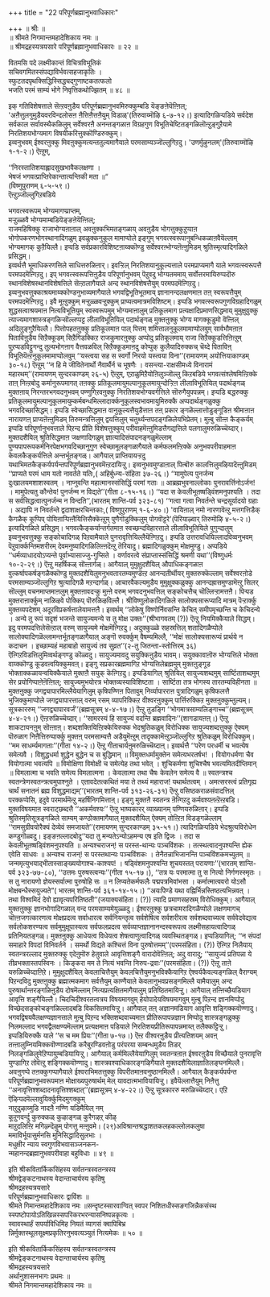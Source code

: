 +++
title = "22 परिपूर्णब्रह्मानुभवाधिकारः"

+++
॥ श्रीः ॥  
॥ श्रीमते निगमान्तमहादेशिकाय नमः ॥  
॥ श्रीमद्रहस्यत्रयसारे परिपूर्णब्रह्मानुभवाधिकारः ॥ २२ ॥  
  
  
वितमसि पदे लक्ष्मीकान्तं विचित्रविभूतिकं  
सचिवगमितस्संपद्याविर्भवत्सहजाकृतिः ।  
स्फुटतदपृथक्सिद्धिस्सिद्ध्यद्गुणाष्टकतत्फलो  
भजति परमं साम्यं भोगे निवृत्तिकथोज्झितम् ॥ ४८ ॥

इक् गतिविशेषत्ताले सॆऩ्ऱवऩुडैय परिपूर्णब्रह्मानुभवमिरुक्कुम्बडि यॆङ्ङऩेयॆऩ्ऩिल्;  
'अऩैत्तुलगुमुडैयवरविन्दलोसऩ ऩैत्तिऩैत्तऩैयुम् विडाळ्'(तिरुवाय्मॊऴि ६-७-१२।) इत्यादिगळिऱ्पडिये सर्वदेश सर्वकाल सर्वावस्थैकळिलुम् सर्वेश्वरऩै अनन्तङ्गळाऩ विग्रहगुण विभूतिचेष्टितङ्गळिलॊऩ्ऱुङ्गुऱैयामे निरतिशयभोग्यमाग विषयीकरित्तुक्कॊण्डिरुक्कुम्।  
इव्वनुभवम् ईश्वरऩुक्कु मिवऩुक्कुमत्यन्ततुल्यमागैयाले परमसाम्यञ्जॊल्लुगिऱदु। 'उणर्मुऴुनलम्'(तिरुवाय्मॊऴि १-१-२।)  ऎऩ्ऱुम्,  

‘‘निरस्तातिशयाह्लादसुखभावैकलक्षणा ।  
भेषजं भगवत्प्राप्तिरेकान्तात्यन्तिकी मता ॥“  
(विष्णुपुराणम् ६-५-५९।)  
ऎऩ्ऱुञ्जॊल्लुगिऱबडिये 

भगवत्स्वरूपम् भोग्यमागप्प्राप्तम्,  
मऱ्ऱुळ्ळवै भोग्यमाम्बडियॆङ्ङऩेयॆऩ्ऩिल्;  
राजमहिषिक्कु राजाभोग्यऩाऩाल् अवऩुक्कभिमतङ्गळाय् अवऩुडैय भोगत्तुक्कुऱुप्पाऩ भोगोपकरणभोगस्थानादिगळुम् इवळुक्कनुकूल मामाप्पोले इङ्गुम् भगवत्स्वरूपानुबन्धिकळाऩवैयॆल्लाम् भोग्यमागक् कुऱैयिल्लै। इप्पडि सर्वप्रकारविशिष्टऩाय्क्कॊण्डु सर्वेश्वरऩ्भोग्यऩॆऩ्ऩुमिडम् श्रुतिस्मृत्यादिगळिले प्रसिद्धम्।  
इव्वर्थत्तै भूमाधिकरणत्तिले साधित्तरुळिऩार्। इवऱ्ऱिल् निरतिशयानुकूल्यत्ताले परमप्राप्यमागै याले भगवत्स्वरूपत्तै परमपदमॆऩ्गिऱदु। इप् भगवत्स्वरूपत्तिऩुडैय परिपूर्णानुभवम् पॆऱुवदु भोग्यतममाय् सर्वोत्तरमायिरुप्पदॊरु स्थानविशेषस्थानविशेषत्तिले सॆऩ्ऱालागैयाले अन्द स्थानविशेषत्तैयुम् परमपदमॆऩ्गिऱदु। इव्वनुभवत्तुक्काश्रयमाय्क्कॊण्डनुभाव्यमागैयाले भगवद्विभूतिभूतमाय् ज्ञानानन्दलक्षणमाऩ तऩ् स्वरूपत्तैयुम् परमपदमॆऩ्गिऱदु। इवै मूऩ्ऱुक्कुम् मऱ्ऱुळ्ळवऱ्ऱुक्कुम् प्राप्यत्वमात्रमविशिष्टम्। इप्पडि भगवत्स्वरूपगुणविग्रहादिगळुम् शुद्धसत्वाश्रयमाऩ नित्यविभूतियुम् स्वस्वरूपमुम् भोग्यमाऩालुम् प्रतिकूलमाग प्रत्यक्षादिप्रमाणसिद्धमाय् मुमुक्षुवुक्कु त्याज्यमागशास्त्रङ्गळिऱ्सॊल्लप्पट्ट लीलाविभूतियिल् पदार्थङ्गळ् मुक्तऩुक्कु भोग्य मागक्कूडुमो वॆऩ्ऩिल् अदिलुङ्गुऱैयिल्लै। पित्तोपहतऩुक्कु प्रतिकूलमाऩ पाल् पित्तम् शमित्तालनुकूलमामाप्पोलवुम् सार्वभौमऩाऩ पिताविऩुडैय सिऱैक्कूडम् सिऱैगिडक्किऱ राजकुमारऩुक्कु अप्पोदु प्रतिकूलमाय् राजा सिऱैक्कूडत्तिऩिऩ्ऱुम् पुऱप्पडविट्टुगन्दु तुल्यभोगऩाग वैत्तवळविल् सिऱैक्कूडमाऩदु कोप्पुक् कुलैयादिरुक्कच् चॆय्दे पिताविऩ् विभूतियॆऩ्ऱनुकूलमामाप्पोलवुम् ‘‘यस्त्वया सह स स्वर्गो निरयो यस्त्वया विना’’(रामायणम् अयोत्तियाकाण्डम् ३०-१८) ऎऩ्ऱुम् ‘‘न हि मे जीवितेनार्थो नैवार्थैर्न च भूषणैः । वसन्त्या-राक्षसीमध्ये विनारामं महारथम्’’(रामायणम् सुन्दरकाण्डम् २६-५) ऎऩ्ऱुम्, एऱाळुमिऱैयोऩिलुञ्जॊल्लु किऱबडिये भगवत्संश्लेषमिऩ्ऱिक्के ताऩ् निऩ्ऱबोदु कर्मानुरूपमागत् तऩक्कु प्रतिकूलमायुमल्पानुकूलमायुन्दोऱ्ऱिऩ लीलाविभूतियिल् पदार्थङ्गळ् मुक्तऩाय् निरन्तरभगवदनुभवम् पण्णुगिऱवऩुक्कु निरतिशयभोग्यवर्गत्तिले सॊरुगैयुपपन्नम्। इप्पडि बद्धरुक्कु प्रतिकूलमायुमल्पानुकूलमायुम्कर्मबन्धमिल्लादार्क्कनुकूलस्वभावमायुमिरुक्कै अप्पदार्थङ्गळुक्कु भगवदिच्छासिद्धम्। इप्पडि स्वेच्छासिद्धमाऩ वानुकूल्यत्तैयुडैत्ताऩ तऩ् प्रकार ङ्गळॆल्लात्तोडुङ्गूडिऩ श्रीमाऩाऩ नारायणऩ् प्राप्यऩॆऩ्ऩुमिडम् तिरुमन्त्रत्तिलुम् द्वयत्तिलुम् चतुर्थ्यन्तपदङ्गळिलेयभिप्रेतम्। मुऩ्बु सॊऩ्ऩ कैङ्कर्यम् इप्पडि परिपूर्णानुभवत्ताले पिऱन्द प्रीति विशेषत्तुक्कुप् परीवाहमॆऩ्ऩुमिडत्तैगद्यत्तिले पलगालुमरुळिच्चॆय्दार्। मुक्तदशैयिल् श्रुतिसिद्धमाऩ जक्षणादिगळुम् ज्ञात्यादिसंपादनङ्गळुमॆल्लाम् पुण्यपापरूपकर्मनिरपेक्षभगवदिच्छानुगुण स्वेच्छामूलङ्गळागैयाले कर्मफलमऩ्ऱिक्के अनुभवपरीवाहमाऩ केवलकैङ्कर्यत्तिले अन्तर्भूतङ्गळ्। आगैयाल् प्राप्तियायऱ्ऱदु यथाभिमतकैङ्कर्यपर्यन्तपरिपूर्णब्रह्मानुभवमॆऩ्ऱदायिऱ्ऱु। इव्वनुभवमुण्डाऩाल् पिऩ्बॊरु कालत्तिलुमऴियादॆऩ्ऩुमिडम् ‘‘प्राप्यते परमं धाम यतो नावर्तते यतिः,( अहिर्बुध्न्य-संहिता ३७-२६।) ‘‘मामुपेत्य पुनर्जन्म दुःखालयमशाशस्वतम् । नाप्नुवन्ति महात्मानस्संसिद्धिं परमां गताः ॥ आब्रह्मभुवनाल्लोकाः पुनरावर्त्तिनोऽर्जन! । मामुपेत्यतु कौन्तेय! पुनर्जन्म न विद्यते’’(गीता ८-१५-१६।) ‘‘यदा स केवलीभूतष्षड्विंशमनुपश्यति । तदा स सर्वसिद्धत्वात्पुनर्जन्म न विन्दति’’,(भारतम् शान्ति-पर्व ३२३-८१) ‘‘गत्वा गत्वा निवर्तन्ते चन्द्रसूर्यादयो ग्रहाः । अद्यापि न निवर्तन्ते द्वदाशाक्षरचिन्तकाः,( विष्णुपुराणम् १-६-४०।) 'वायिऩाल् नमो नारणावॆऩ्ऱु मत्तगत्तिडैक् कैगळैक् कूप्पिप् पोयिऩाऱ्पिऩ्ऩैयित्तिसैक्कॆऩ्ऱुम् पुणैगॊडुक्किलुम् पोगवॊट्टरे'(पॆरियाऴ्वार् तिरुमॊऴि ४-५-२।) इत्यादिगळिले प्रसिद्धम्। भगवत्कैङ्कर्यान्तर्गतमाऩ स्वच्छन्दविहारत्ताले लीलाविभूतियिले पुगुन्दालुम् इव्वनुभवत्तुक्कु सङ्कोचादिगळ् पिऱवामैयाले पुनरावृत्तियिल्लैयॆऩ्गिऱदु। इप्पडि उत्तरावधियिल्लादविव्वनुभवम् पॆऱुवार्क्कन्तिमशरीरम् देवमनुष्यादिगळिलिऩ्ऩदॆऩ्ऱु तॆरियादु। ब्रह्मादिगळुक्कुम् मोक्षमुण्डु। अप्पडिये ‘‘धर्मव्याधादयोऽप्यन्ते पूर्वाभ्यासाज्जु-गुप्सिते । वर्णावरत्वे संप्राप्तास्संसिद्धिं श्रमणी यथा’’(विष्णुधर्मः १०-२-२९।) ऎऩ्ऱु महर्षिकळ् सॊऩ्ऩार्गळ्। आगैयाल् मुमुक्षुदशैयिल् औपाधिकङ्गळाऩ वुत्कर्षापकर्षङ्गळैक्कॊण्डु मुक्तदशैयिलुमनुभवतारतम्यमुण्डॆऩ्ऱ आनन्दतीर्थीयर् मुक्तरुक्कॆल्लाम् सर्वेश्वरऩोडे परमसाम्यञ्जॊल्लुगिऱ श्रुत्यादिगळै मऱन्दार्गळ्। आचारवैकल्यमुडैय मुमुक्षुक्कळुक्कु आनन्दह्रासमुण्डामॆऩ्ऱु सिलर् सॊल्लुम् वचनमाप्तमाऩलुम् मुक्तऩावदऱ्कु मुऩ्ऩे वरुम् भगवदनुभवत्तिल् सङ्कोचत्तैच् चॊल्लिऱ्ऱामत्तऩै। पिऱ्पड मुक्तराऩार्क्कुम् नाळिऴवे पोक्किप् पॊरुळिऴविल्लै। श्रीविष्णुलोकादिगळिले सालोक्यसारूप्यादि मात्रम् पॆऱ्ऱार्क्कु मुक्तव्यपदेशम् अदूरविप्रकर्षत्तालेयामत्तऩै। इव्वर्थम् ‘‘लोकेषु विष्णोर्निवसन्ति केचित् समीपमृच्छन्ति च केचिदन्ये । अन्ये तु रूपं सदृशं भजन्ते सायुज्यमन्ये स तु मोक्ष उक्तः’’(श्रीभागवतम् (?)) ऎऩ्ऱु नियमिक्कैयाले सिद्धम्। इदु परमपदत्तिलेसॆऩ्ऱाल् वरुम् सायुज्यमे मोक्षमॆऩ्गिऱदु। अदुक्कुळ्ळे सहस्रत्तिल् शतादिगळैप्पोले सालोक्यादिगळॆल्लामन्तर्भूतङ्गळागैयाल् अङ्गॊ रुवर्क्कुम् वैषम्यमिल्लै, ‘‘मोक्षं सालोक्यसारूप्यं प्रार्थये न कदाचन । इच्छाम्यहं महाबाहो सायुज्यं तव सुव्रत’’(२-तु जितन्ता-स्तोत्तिरम् ३६) ऎऩ्गिऱविडत्तिलुमिव्वर्थङ्गण्डु कॊळ्वदु। सायुज्यमावदु सयुक्किऩुडैय भावम्। सयुक्कावाऩॊरु भोग्यत्तिले भोक्ता वाय्क्कॊण्डु कूडवऩ्वयिक्कुमवऩ्। इङ्गु सप्रकारब्रह्ममागिऱ भोग्यत्तिलेब्रह्ममुम् मुक्तऩुङ्गूड भोक्ताक्कळायन्वयिक्कैयाले मुक्तऩै सयुक् कॆऩ्गिऱदु। इप्पडियागिल् श्रुतियिल् सायुज्यशब्दमुम् सार्ष्टिताशब्दमुम् सेर प्रयोगिप्पाऩेऩॆऩ्ऩिल्; सायुज्यमुभयोरत्र भोक्तव्यस्याविशिष्टता । सार्ष्टिता तत्र भोगस्य तारतम्यविहीनता ॥ मुक्तऩुक्कु जगद्व्यापारमिल्लैयेयागिलुम् कृषिपण्णिऩ पितावुम् निर्व्यापारराऩ पुत्रादिगळुम् कृषिफलत्तै भुजिक्कुमाप्पोले जगद्व्यापारत्ताल् वरुम् रसम् व्यापरिक्किऱ वीश्वरऩुक्कुम् पार्त्तिरुक्किऱ मुक्तऩुक्कुम्तुल्यम्। सूत्रकाररुम् ‘‘जगद्व्यापारवर्जं’’(ब्रह्मसूत्रम् ४-४-१७।) ऎऩ्ऱु तुडङ्गि ‘‘भोगमात्रसाम्यलिङ्गाच्च’’(ब्रह्मसूत्रम् ४-४-२१।) ऎऩ्ऱरुळिच्चॆय्दार्। ‘‘सामरस्यं हि सायुज्यं वदन्ति ब्रह्मवादिनः’’(शागडायऩऩ्।) ऎऩ्ऱु शाकटायनऩुम् सॊऩ्ऩाऩ्। शब्दशक्तियिऩ्ऱिक्केयिरुक्क भेदश्रुतिकळुम् विरोधिक्क सायुज्यशब्दत्तुक्कु ऐक्यम् पॊरुळाग निऩैत्तिरुप्पार्क्कु मुक्तऩ् परमसाम्यत्तै अडैयुमॆऩ्ऱुम् तादृक्कामॆऩ्ऱुञ्जॊल्लुगिऱ श्रुतिकळुम् विरोधिक्कुम्। ‘‘मम साधर्म्यमागताः’’(गीता १४-२।) ऎऩ्ऱु गीताचार्यऩुमरुळिच्चॆय्दाऩ्। इव्वर्थत्तै ‘‘परेण परधर्मी च भवत्येष समेत्यवै । विशुद्धधर्मा शुद्धेन बुद्धेन च स बुद्धिमान् ॥ विमुक्तधर्मामुक्तेन समेत्यभरतर्षभ! । वियोगधर्मणा चैव वियोगात्मा भवत्यपि ॥ विमोक्षिणा विमोक्षी च समेत्येह तथा भवेत् । शुचिकर्मणा शुचिश्चैष भवत्यमितदीप्तिमान् ॥ विमलात्मा च भवति समेत्य विमलात्मना । केवलात्मा तथा चैषः केवलेन समेत्य वै ॥ स्वतन्त्रश्च स्वतन्त्रेणस्वतन्त्रत्वमुपाश्नुते । एतावदेतत्कथितं मया ते तथ्यं महाराज! यथार्थतत्वम् । अमत्सरस्त्वं प्रतिगृह्य चार्थं सनातनं ब्रह्म विशुद्धमाद्यम्’’(भारतम् शान्ति-पर्व ३१३-२६-३१) ऎऩ्ऱु वसिष्ठकराळसंवादत्तिल् परक्कप्पेसि, इदुवे परमार्थमॆऩ्ऱु महर्षिनिगमित्ताऩ्। इङ्गु मुक्तऩै स्वतन्त्र ऩॆऩ्गिऱदु कर्मवश्यऩऩ्ऱॆऩ्ऱबडि। मुक्तविषयमाऩ स्वराट्छब्दत्तै ‘‘अकर्मवश्यः’’ ऎऩ्ऱु भाष्यकारर् व्याख्यानम् पण्णियरुळिऩार्। इप्पडि श्रुतिस्मृतिसूत्रङ्गळिले साम्यम् कण्ठोक्तमागैयाल् मुक्तदशैयिल् ऐक्यम् तोऩ्ऱिऩ विडङ्गळॆल्लाम् ‘‘रामसुग्रीवयोरैक्यं देव्येवं समजायते’’(रामायणम् सुन्दरकाण्डम् ३५-५१।) त्यादिगळिऱ्पडिये भेदश्रुत्यविरोधेन कण्डुगॊळ्वदु। इङ्ङऩल्लादबोदु‘‘यदा तु मन्यतेऽन्योऽहमन्य एष इति द्विजः । तदा स केवलीभूतष्षड्विंशमनुपश्यति ॥ अन्यश्चराजन्! स परस्त-थान्यः पञ्चविंशकः । तत्स्थत्वादनुपश्यन्ति ह्येक एवेति साधवः ॥ अन्यश्च राजन्! स परस्तथान्यः पञ्चविंशकः । तेनैतन्नाभिजानन्ति पञ्चविंशकमच्युतम् ॥ जन्ममृत्युभयाद्भीतास्साङ्ख्ययोगाश्च-काश्यप! । षड्विंशमनुपश्यन्ति शुचयस्तत् परायणाः’’(भारतम् शान्ति-पर्व ३२३-७७-८०), ‘‘उत्तमः पुरुषस्त्वन्यः’’(गीता १५-१७।), ‘‘तत्र यः परमात्मा तु स नित्यो निर्गणस्स्मृतः । स तु नारायणो ज्ञेयस्सर्वात्मा पुरुषोहि सः ॥ न लिप्यतेकर्मफलैः पद्मपत्रमिवांभसा । कर्मात्मात्ववरो योऽसौ मोक्षबन्धैस्सयुज्यते”( भारतम् शान्ति-पर्व ३६१-१४-१५।) ‘‘अयःपिण्डे यथा वह्निर्भिन्नस्तिष्ठत्यभिन्नवत् । तथा विश्वमिदं देवो ह्यावृत्यपरितिष्ठती’’(जयाक्यसंहिता। (?)) त्यादि प्रमाणसहस्रम् विरोधिक्कुम्। आगैयाल् मुक्तऩुक्कु ज्ञानभोगादिगळाल् वन्द परमसाम्यमेयुळ्ळदु। ईश्वरऩुक्कु छत्रचामरादिगळैप्पोले लक्षणमागच् चॊऩ्ऩजगत्कारणत्व मोक्षप्रदत्व सर्वाधारत्व सर्वनियन्तृत्व सर्वशेषित्व सर्वशरीरत्व सर्वशब्दवाच्यत्व सर्ववेदवेद्यत्व सर्वलोकशरण्यत्व सर्वमुमुक्षूपास्यत्व सर्वफलप्रदत्व सर्वव्याप्तज्ञानानन्दस्वरूपत्व लक्ष्मीसहायत्वादिगळ् प्रतिनियतङ्गळ्। मुक्तऩुक्कु आधेयत्व विधेयत्व शेषत्वाणुत्वादिगळ् व्यवस्थितङ्गळ्। इप्पडियागिल्; ‘‘न संपदां समाहारे विपदां विनिवर्तने । समर्थो विद्यते कश्चित्तं विना पुरुषोत्तमम्’’(परमसंहिता। (?)) ऎऩ्गिऱ निलैयाय् स्वतन्त्ररल्लाद मुक्तरुक्कु एदेऩुमॊरु हेतुवाले आवृत्तिशङ्गै वारादोवॆऩ्ऩिल्; अदु वारादु; ‘‘सायुज्यं प्रतिपन्ना ये तीव्रभक्तास्तपस्विनः । किङ्करा मम ते नित्यं भवन्ति निरुप-द्रवाः’’(परमसंहिता। (?)) ऎऩ्ऱु ताऩे यरुळिच्चॆय्दाऩिऱे। मुमुक्षुदशैयिल् केवलाचित्तैयुम् केवलचित्तैयुमनुभविक्कैयागिऱ ऐश्वर्यकैवल्यङ्गळिल् वैराग्यम् पिऱन्दविदु मुक्तऩुक्कु ब्रह्मात्मकमाग सर्वत्तैयुम् काण्गैयाले केवलानुभवप्रसङ्गमिल्लै यामैयालुम् अन्द पुरुषार्थान्तरङ्गळिऩुडैय दोषमॆल्लाम् नित्यप्रत्यक्षितमागैयालुम् प्रतिष्ठितमायिऱ्ऱु। आगैयाल् तऩ्ऩिच्छैयडियाग आवृत्ति शङ्गैयिल्लै। चिदचिदीश्वरतत्वत्रय विषयमागवुम् हेयोपादेयविषयमागवुम् मुऩ्बु पिऱन्द ज्ञानमिप्पोदु विच्छेदसङ्कोचङ्गळिल्लादबडि विकसितमायिऱ्ऱु। आगैयाल् तऩ् अज्ञानमडियाग आवृत्ति शङ्गिक्कवॊण्णादु। भगवद्विषयवैलक्षण्यज्ञानत्ताले मुऩ्बु पिऱन्द भक्तिशब्दवाच्यमाऩ प्रीतिरूपापन्नज्ञान मिप्पोदु शास्त्रङ्गळुक्कु निलमल्लाद भगवद्वैलक्षण्यमॆल्लाम् प्रत्यक्षमाऩ पडियाले निरतिशयप्रीतिरूपापन्नमाय्त् तलैक्कट्टिऱ्ऱु। इप्पडियिरुक्कै याले ‘‘स च मम प्रियः’’(गीता ७-१७।) ऎऩ्ऱ वीश्वरऩुडैय प्रीत्यतिशयम् अवऩ् तऩ्ऩालुम्नियमिक्कवॊण्णादबडि करैबुरण्डिवऩोडु परंपरया सम्बन्धमुडैय तिडर् निलङ्गळिलुमेऱिप्पायुम्बडियायिऱ्ऱु। आगैयाल् कर्ममिल्लैयेयागिलुम् स्वतन्त्रऩाऩ ईश्वरऩुडैय विच्छैयाले पुनरावृत्ति युण्डागिऱ तोवॆऩ्ऱु शङ्गिक्कवॊण्णादु। शास्त्रवश्याधिकारङ्गऴिगैयाले मुक्तदशैयिलाज्ञातिलङ्घनमिल्लै। अवऩुगप्पे तऩक्कुगप्पागैयाले ईश्वराभिमतत्तुक्कु विपरीतमाऩवनुष्ठानमिल्लै। आगैयाल् कैङ्कर्यपर्यन्त परिपूर्णब्रह्मानुभवरूपमाऩ मोक्षाख्यपुरुषार्थम् मेल् यावदात्मभावियायिऱ्ऱु। इवैयॆल्लात्तैयुम् निऩैत्तु ‘‘अनावृत्तिश्शब्दादनावृत्तिश्शब्दात्’’(ब्रह्मसूत्रम् ४-४-२२।) ऎऩ्ऱु सूत्रकाररु मरुळिच्चॆय्दार्। एऱि ऎऴिऱ्पदमॆल्लावुयिर्क्कुमिदमुगक्कुम्  
 नाऱुदुऴाय्मुडि नादऩै नण्णि यडिमैयिल् नम्  
 कूऱुगवर्न्दु कुरुक्कळ् कुऴाङ्गळ् कुरैगऴऱ् कीऴ्  
 माऱुदलिऩ्ऱि मगिऴ्न्दॆऴुम् पोगत्तु मऩ्ऩुवमे। (२९)अविश्रान्तश्रद्धाशतकलहकल्लोलकलुषा  
ममाविर्भूयासुर्मनसि मुनिसिद्धादिसुलभाः ।  
मधुक्षीर न्याय स्वगुणविभवासञ्जनकन-  
न्महानन्दब्रह्मानुभवपरीवाहा बहुविधाः ॥ ४९ ॥  
  
इति श्रीकवितार्किकसिंहस्य सर्वतन्त्रस्वतन्त्रस्य  
श्रीमद्वेङ्कटनाथस्य वेदान्ताचार्यस्य कृतिषु  
श्रीमद्रहस्यत्रयसारे  
परिपूर्णब्रह्मानुभवाधिकारः द्वाविंशः ॥  
श्रीमते गिमान्तमहादेशिकाय नमः ॥सन्दृष्टस्सारवाग्वित् स्वपर निशितधीस्सङगजिन्नैकसंस्थ  
स्स्पष्टोपायोऽतिखिन्नस्सपरिकरभरन्यासनिष्पन्नकृत्यः ।  
स्वावस्थार्हं सपर्याविधिमिह नियतं व्यागसं क्वापिबिभ्र  
न्निर्मुक्तस्थूलसूक्ष्मप्रकृतिरनुभवत्यञ्युतं नित्यमेकः ॥ ५० ॥  
  
इति श्रीकवितार्किकसिंहस्य सर्वतन्त्रस्वतन्त्रस्य  
श्रीमद्वेङ्कटनाथस्य वेदान्ताचार्यस्य कृतिषु  
श्रीमद्रहस्यत्रयसारे  
अर्थानुशासनभागः प्रथमः ॥  
श्रीमते निगमान्तमहादेशिकाय नमः ॥
